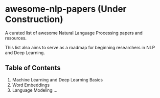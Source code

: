 # awesome-nlp-papers (Under Construction)
A curated list of awesome Natural Language Processing papers and resources.

This list also aims to serve as a roadmap for beginning researchers in NLP and Deep Learning.

## Table of Contents
1. Machine Learning and Deep Learning Basics
2. Word Embeddings
3. Language Modeling
...
